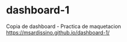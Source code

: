 # dashboard-1
Copia de dashboard - Practica de maquetacion 
https://msardissino.github.io/dashboard-1/

